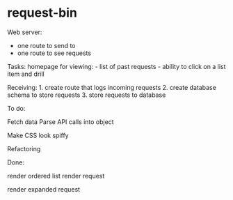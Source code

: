 # request-bin

Web server:
- one route to send to
- one route to see requests

Tasks:
homepage for viewing:
    - list of past requests
    - ability to click on a list item and drill

Receiving:
    1. create route that logs incoming requests
    2. create database schema to store requests
    3. store requests to database


To do:

Fetch data
  Parse API calls into object

Make CSS look spiffy

Refactoring




Done:

  render ordered list
    render request

  render expanded request